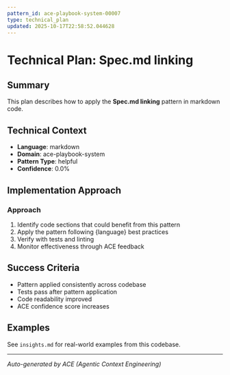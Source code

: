 ```yaml
---
pattern_id: ace-playbook-system-00007
type: technical_plan
updated: 2025-10-17T22:58:52.044628
---
```

# Technical Plan: Spec.md linking

## Summary

This plan describes how to apply the **Spec.md linking** pattern in markdown code.

## Technical Context

- **Language**: markdown
- **Domain**: ace-playbook-system
- **Pattern Type**: helpful
- **Confidence**: 0.0%

## Implementation Approach

### Approach

1. Identify code sections that could benefit from this pattern
2. Apply the pattern following {language} best practices
3. Verify with tests and linting
4. Monitor effectiveness through ACE feedback

## Success Criteria

- Pattern applied consistently across codebase
- Tests pass after pattern application
- Code readability improved
- ACE confidence score increases

## Examples

See `insights.md` for real-world examples from this codebase.

---

*Auto-generated by ACE (Agentic Context Engineering)*
